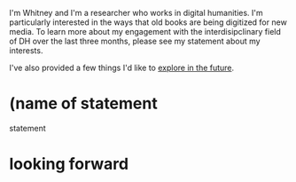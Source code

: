 I'm Whitney and I'm a researcher who works in digital humanities. I'm particularly interested in the ways that old books are being digitized for new media. To learn more about my engagement with the interdisipclinary field of DH over the last three months, please see my statement about my interests.

I've also provided a few things I'd like to [explore in the future](lookingforward.md).

# (name of statement

statement

<!-- this is my statement -->

# looking forward
